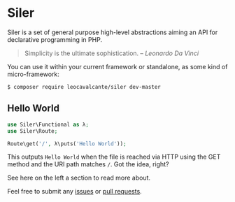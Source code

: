 # Siler

Siler is a set of general purpose high-level abstractions aiming an API for declarative programming in PHP.

> Simplicity is the ultimate sophistication. – <cite>Leonardo Da Vinci</cite>

You can use it within your current framework or standalone, as some kind of micro-framework:

```shell
$ composer require leocavalcante/siler dev-master
```

## Hello World

```php
use Siler\Functional as λ;
use Siler\Route;

Route\get('/', λ\puts('Hello World'));
```

This outputs `Hello World` when the file is reached via HTTP using the GET method and the URI path matches `/`. Got the idea, right?

See here on the left a section to read more about.

Feel free to submit any [issues](https://github.com/leocavalcante/siler/issues) or [pull requests](https://github.com/leocavalcante/siler/pulls).

